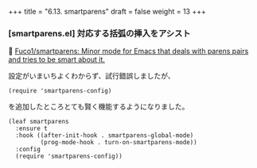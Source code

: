 +++
title = "6.13. smartparens"
draft = false
weight = 13
+++
### [smartparens.el] 対応する括弧の挿入をアシスト
🔗 [Fuco1/smartparens: Minor mode for Emacs that deals with parens pairs and tries to be smart about it.](https://github.com/Fuco1/smartparens) 

設定がいまいちよくわからず、試行錯誤しましたが、
```
(require 'smartparens-config)
```
を追加したところとても賢く機能するようになりました。 

```elisp
(leaf smartparens
  :ensure t
  :hook ((after-init-hook . smartparens-global-mode)
		 (prog-mode-hook . turn-on-smartparens-mode))
  :config
  (require 'smartparens-config))
```
